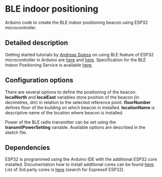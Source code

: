 # BLE indoor positioning
Arduino code to create the BLE indoor positioning beacon using ESP32 microcontroller.

## Detailed description
Getting started tutorials by [Andreas Spiess](https://www.youtube.com/channel/UCu7_D0o48KbfhpEohoP7YSQ) on using BLE feature of ESP32 microcontroller in Arduino are [here](https://www.youtube.com/watch?app=desktop&v=2mePPqiocUE) and [here](https://www.youtube.com/watch?app=desktop&v=osneajf7Xkg). Specification for the BLE Indoor Positioning Service is available [here](https://www.bluetooth.com/specifications/specs/indoor-positioning-service-1-0/).

## Configuration options
There are several options to define the positioning of the beacon. **localNorth** and **localEast** variables store position of the beacon (in decimetres, dm) in relation to the selected reference point. **floorNumber** defines floor of the building on which beacon in installed. **locationName** is descriptive name of the location where beacon is installed. 

Power of the BLE radio transmitter can be set using the **transmitPowerSetting** variable. Available options are described in the sketch file.

## Dependencies
ESP32 is programmed using the Arduino IDE with the additional ESP32 core installed. Documentation how to install additional cores can be found [here](https://docs.arduino.cc/learn/starting-guide/cores/). List of 3rd party cores is [here](https://github.com/arduino/Arduino/wiki/Unofficial-list-of-3rd-party-boards-support-urls) (search for Espressif ESP32).
